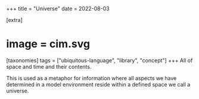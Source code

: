 +++
title = "Universe"
date = 2022-08-03

[extra]
#  image = cim.svg
[taxonomies]
   tags = ["ubiquitous-language", "library", "concept"]
+++
All of space and time and their contents.

This is used as a metaphor for information where all aspects we have determined in a model environment reside within a defined space we call a universe.